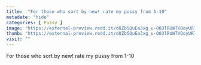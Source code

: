 ```yaml
---
title:  "For those who sort by new! rate my pussy from 1-10"
metadate: "hide"
categories: [ Pussy ]
image: "https://external-preview.redd.it/d8Zb5QuEa3xg_u-O03lRUWTVQoyURT2kMeU61J4GMMk.jpg?auto=webp&s=57881e2dd7d532a09660f3308dd69d80c8bb16c4"
thumb: "https://external-preview.redd.it/d8Zb5QuEa3xg_u-O03lRUWTVQoyURT2kMeU61J4GMMk.jpg?width=320&crop=smart&auto=webp&s=c197122faef41b7b4412ce0a11a2c88b636a4dd1"
visit: ""
---
```

For those who sort by new! rate my pussy from 1-10
